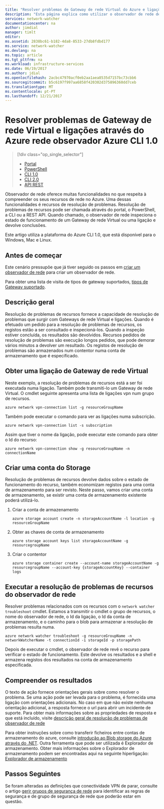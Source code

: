 ```yaml
---
title: "Resolver problemas de Gateway de rede Virtual do Azure e ligações - CLI do Azure 1.0 | Microsoft Docs"
description: "Esta página explica como utilizar o observador de rede de Azure CLI do Azure 1.0 de resolução de problemas"
services: network-watcher
documentationcenter: na
author: jimdial
manager: timlt
editor: 
ms.assetid: 2838bc61-b182-4da8-8533-27db8fdbd177
ms.service: network-watcher
ms.devlang: na
ms.topic: article
ms.tgt_pltfrm: na
ms.workload: infrastructure-services
ms.date: 06/19/2017
ms.author: jdial
ms.openlocfilehash: 2acbc47970acf0eb2aa1aea8535d7157bc73cbb6
ms.sourcegitcommit: b5c6197f997aa6858f420302d375896360dd7ceb
ms.translationtype: MT
ms.contentlocale: pt-PT
ms.lasthandoff: 12/21/2017
---
```

# <a name="troubleshoot-virtual-network-gateway-and-connections-using-azure-network-watcher-azure-cli-10"></a>Resolver problemas de Gateway de rede Virtual e ligações através do Azure rede observador Azure CLI 1.0

> [!div class="op_single_selector"]
> - [Portal](network-watcher-troubleshoot-manage-portal.md)
> - [PowerShell](network-watcher-troubleshoot-manage-powershell.md)
> - [CLI 1.0](network-watcher-troubleshoot-manage-cli-nodejs.md)
> - [CLI 2.0](network-watcher-troubleshoot-manage-cli.md)
> - [API REST](network-watcher-troubleshoot-manage-rest.md)

Observador de rede oferece muitas funcionalidades no que respeita à compreender os seus recursos de rede no Azure. Uma dessas funcionalidades é recursos de resolução de problemas. Resolução de problemas de recursos pode ser chamada através do portal, o PowerShell, a CLI ou a REST API. Quando chamado, o observador de rede inspeciona o estado de funcionamento de um Gateway de rede Virtual ou uma ligação e devolve conclusões.

Este artigo utiliza a plataforma do Azure CLI 1.0, que está disponível para o Windows, Mac e Linux. 

## <a name="before-you-begin"></a>Antes de começar

Este cenário pressupõe que já tiver seguido os passos em [criar um observador de rede](network-watcher-create.md) para criar um observador de rede.

Para obter uma lista de visita de tipos de gateway suportados, [tipos de Gateway suportado](/network-watcher-troubleshoot-overview.md#supported-gateway-types).

## <a name="overview"></a>Descrição geral

Resolução de problemas de recursos fornece a capacidade de resolução de problemas que surgir com Gateways de rede Virtual e ligações. Quando é efetuado um pedido para a resolução de problemas de recursos, os registos estão a ser consultado e inspecioná-los. Quando a inspeção estiver concluída, os resultados são devolvidos. Recursos pedidos de resolução de problemas são execução longos pedidos, que pode demorar vários minutos a devolver um resultado. Os registos de resolução de problemas são armazenados num contentor numa conta de armazenamento que é especificado.

## <a name="retrieve-a-virtual-network-gateway-connection"></a>Obter uma ligação de Gateway de rede Virtual

Neste exemplo, a resolução de problemas de recursos está a ser foi executada numa ligação. Também pode transmiti-lo um Gateway de rede Virtual. O cmdlet seguinte apresenta uma lista de ligações vpn num grupo de recursos.

```azurecli
azure network vpn-connection list -g resourceGroupName
```

Também pode executar o comando para ver as ligações numa subscrição.

```azurecli
azure network vpn-connection list -s subscription
```

Assim que tiver o nome da ligação, pode executar este comando para obter o Id do recurso:

```azurecli
azure network vpn-connection show -g resourceGroupName -n connectionName
```

## <a name="create-a-storage-account"></a>Criar uma conta do Storage

Resolução de problemas de recursos devolve dados sobre o estado de funcionamento do recurso, também economizam registos para uma conta de armazenamento para ser revisto. Neste passo, vamos criar uma conta de armazenamento, se existir uma conta de armazenamento existente poderá utilizá-lo.

1. Criar a conta de armazenamento

    ```azurecli
    azure storage account create -n storageAccountName -l location -g resourceGroupName
    ```

1. Obter as chaves de conta de armazenamento

    ```azurecli
    azure storage account keys list storageAccountName -g resourcegroupName
    ```

1. Criar o contentor

    ```azurecli
    azure storage container create --account-name storageAccountName -g resourcegroupName --account-key {storageAccountKey} --container logs
    ```

## <a name="run-network-watcher-resource-troubleshooting"></a>Executar a resolução de problemas de recursos do observador de rede

Resolver problemas relacionados com os recursos com o `network watcher troubleshoot` cmdlet. Estamos a transmitir o cmdlet o grupo de recursos, o nome do observador de rede, o Id da ligação, o Id da conta de armazenamento, e o caminho para o blob para armazenar a resolução de problemas resulta numa.

```azurecli
azure network watcher troubleshoot -g resourceGroupName -n networkWatcherName -t connectionId -i storageId -p storagePath
```

Depois de executar o cmdlet, o observador de rede revê o recurso para verificar o estado de funcionamento. Este devolve os resultados e a shell e armazena registos dos resultados na conta de armazenamento especificada.

## <a name="understanding-the-results"></a>Compreender os resultados

O texto de ação fornece orientações gerais sobre como resolver o problema. Se uma ação pode ser levada para o problema, é fornecida uma ligação com orientações adicionais. No caso em que não existe nenhuma orientação adicional, a resposta fornece o url para abrir um incidente de suporte.  Para obter mais informações sobre as propriedades de resposta e que está incluído, visite [descrição geral de resolução de problemas de observador de rede](network-watcher-troubleshoot-overview.md)

Para obter instruções sobre como transferir ficheiros entre contas de armazenamento do azure, consulte [introdução ao Blob storage do Azure através do .NET](../storage/blobs/storage-dotnet-how-to-use-blobs.md). Outra ferramenta que pode ser utilizada é Explorador de armazenamento. Obter mais informações sobre o Explorador de armazenamento podem ser encontradas aqui na seguinte hiperligação: [Explorador de armazenamento](http://storageexplorer.com/)

## <a name="next-steps"></a>Passos Seguintes

Se foram alteradas as definições que conectividade VPN de parar, consulte o artigo [gerir grupos de segurança de rede](../virtual-network/virtual-network-manage-nsg-arm-portal.md) para identificar as regras de segurança e de grupo de segurança de rede que poderão estar em questão.
